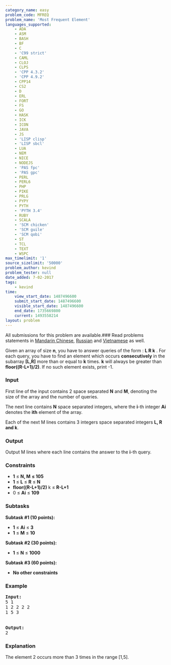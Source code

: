 ```yaml
---
category_name: easy
problem_code: MFREQ
problem_name: 'Most Frequent Element'
languages_supported:
    - ADA
    - ASM
    - BASH
    - BF
    - C
    - 'C99 strict'
    - CAML
    - CLOJ
    - CLPS
    - 'CPP 4.3.2'
    - 'CPP 4.9.2'
    - CPP14
    - CS2
    - D
    - ERL
    - FORT
    - FS
    - GO
    - HASK
    - ICK
    - ICON
    - JAVA
    - JS
    - 'LISP clisp'
    - 'LISP sbcl'
    - LUA
    - NEM
    - NICE
    - NODEJS
    - 'PAS fpc'
    - 'PAS gpc'
    - PERL
    - PERL6
    - PHP
    - PIKE
    - PRLG
    - PYPY
    - PYTH
    - 'PYTH 3.4'
    - RUBY
    - SCALA
    - 'SCM chicken'
    - 'SCM guile'
    - 'SCM qobi'
    - ST
    - TCL
    - TEXT
    - WSPC
max_timelimit: '1'
source_sizelimit: '50000'
problem_author: kevind
problem_tester: null
date_added: 7-02-2017
tags:
    - kevind
time:
    view_start_date: 1487496600
    submit_start_date: 1487496600
    visible_start_date: 1487496600
    end_date: 1735669800
    current: 1493558214
layout: problem
---
```

All submissions for this problem are available.###  Read problems statements in [Mandarin Chinese](http://www.codechef.com/download/translated/FEB17/mandarin/MAKETRI.pdf), [Russian](http://www.codechef.com/download/translated/FEB17/russian/MAKETRI.pdf) and [Vietnamese](http://www.codechef.com/download/translated/FEB17/vietnamese/MAKETRI.pdf) as well.


Given an array of size **n**, you have to answer queries of the form : **L R k** . For each query, you have to find an element which occurs **consecutively** in the subarray **\[L,R\]** more than or equal to **k** times. **k** will always be greater than **floor((R-L+1)/2)**. If no such element exists, print -1.

### Input

First line of the input contains 2 space separated **N** and **M**, denoting the size of the array and the number of queries.

The next line contains **N** space separated integers, where the **i**-th integer **Ai** denotes the **ith** element of the array.

Each of the next M lines contains 3 integers space separated integers **L, R and k**.

### Output

Output M lines where each line contains the answer to the **i**-th query.

### Constraints

- **1** ≤ **N, M** **≤ 105**
- **1** ≤ **L** ≤ **R** ≤ **N**
- **floor((R-L+1)/2)** k ≤ **R-L+1**
- 0 ≤ **Ai** ≤ **109**

### Subtasks

**Subtask #1 (10 points):**

- **1** ≤ **Ai** ≤ **3**
- **1** ≤ **M** ≤ **10**
 
**Subtask #2 (30 points):**

- **1** ≤ **N** ≤ **1000**

**Subtask #3 (60 points):**

- **No other constraints**

### Example

<pre><b>Input:</b>
<tt>5 1
1 2 2 2 2
1 5 3
</tt>

<b>Output:</b>
<tt>2</tt>
</pre>
### Explanation

The element 2 occurs more than 3 times in the range \[1,5\].
